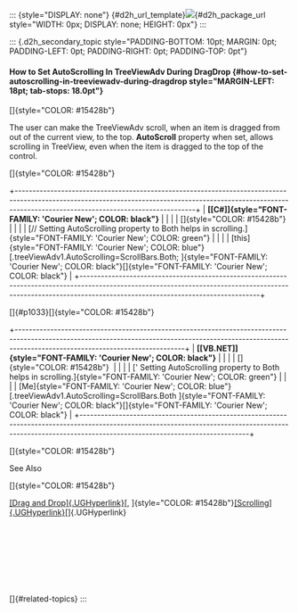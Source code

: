 ::: {style="DISPLAY: none"}
[](ms-xhelp:///?Id=d2h_url_template){#d2h_url_template}![](!package_url!){#d2h_package_url style="WIDTH: 0px; DISPLAY: none; HEIGHT: 0px"}
:::

::: {.d2h_secondary_topic style="PADDING-BOTTOM: 10pt; MARGIN: 0pt; PADDING-LEFT: 0pt; PADDING-RIGHT: 0pt; PADDING-TOP: 0pt"}
#### How to Set AutoScrolling In TreeViewAdv During DragDrop {#how-to-set-autoscrolling-in-treeviewadv-during-dragdrop style="MARGIN-LEFT: 18pt; tab-stops: 18.0pt"}

[]{style="COLOR: #15428b"} 

The user can make the TreeViewAdv scroll, when an item is dragged from out of the current view, to the top. **AutoScroll** property when set, allows scrolling in TreeView, even when the item is dragged to the top of the control.

[]{style="COLOR: #15428b"} 

+--------------------------------------------------------------------------------------------------------------------------------------------------------------------------------------------------------------+
| **[\[C#\]]{style="FONT-FAMILY: 'Courier New'; COLOR: black"}**                                                                                                                                               |
|                                                                                                                                                                                                              |
| []{style="COLOR: #15428b"}                                                                                                                                                                                   |
|                                                                                                                                                                                                              |
| [// Setting AutoScrolling property to Both helps in scrolling.]{style="FONT-FAMILY: 'Courier New'; COLOR: green"}                                                                                            |
|                                                                                                                                                                                                              |
| [this]{style="FONT-FAMILY: 'Courier New'; COLOR: blue"}[.treeViewAdv1.AutoScrolling=ScrollBars.Both; ]{style="FONT-FAMILY: 'Courier New'; COLOR: black"}[]{style="FONT-FAMILY: 'Courier New'; COLOR: black"} |
+--------------------------------------------------------------------------------------------------------------------------------------------------------------------------------------------------------------+

[]{#p1033}[]{style="COLOR: #15428b"} 

+-----------------------------------------------------------------------------------------------------------------------------------------------------------------------------------------------------------+
| **[\[VB.NET\]]{style="FONT-FAMILY: 'Courier New'; COLOR: black"}**                                                                                                                                        |
|                                                                                                                                                                                                           |
| []{style="COLOR: #15428b"}                                                                                                                                                                                |
|                                                                                                                                                                                                           |
| [\' Setting AutoScrolling property to Both helps in scrolling.]{style="FONT-FAMILY: 'Courier New'; COLOR: green"}                                                                                         |
|                                                                                                                                                                                                           |
| [Me]{style="FONT-FAMILY: 'Courier New'; COLOR: blue"}[.treeViewAdv1.AutoScrolling=ScrollBars.Both ]{style="FONT-FAMILY: 'Courier New'; COLOR: black"}[]{style="FONT-FAMILY: 'Courier New'; COLOR: black"} |
+-----------------------------------------------------------------------------------------------------------------------------------------------------------------------------------------------------------+

[]{style="COLOR: #15428b"} 

See Also

[]{style="COLOR: #15428b"} 

[[Drag and Drop]{.UGHyperlink}](../../../../../../../../Documents%20and%20Settings/sylviap/Desktop/Tools%20-%20Part%202.docx#_Drag_And_Drop)[, ]{style="COLOR: #15428b"}[[Scrolling]{.UGHyperlink}](../../../../../../../../Documents%20and%20Settings/sylviap/Desktop/Tools%20-%20Part%202.docx#_Scrolling)[]{.UGHyperlink}

 

 

 

 

[]{#related-topics}
:::
